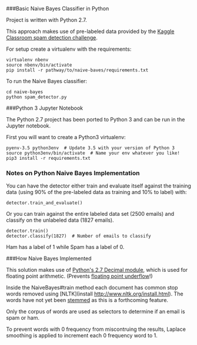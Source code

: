 ###Basic Naive Bayes Classifier in Python

Project is written with Python 2.7.

This approach makes use of pre-labeled data provided by the [Kaggle Classroom spam detection challenge](https://inclass.kaggle.com/c/adcg-ss14-challenge-02-spam-mails-detection/data).

For setup create a virtualenv with the requirements:

```
virtualenv nbenv
source nbenv/bin/activate
pip install -r pathway/to/naive-baves/requirements.txt
```

To run the Naive Bayes classifier: 

```
cd naive-bayes
python spam_detector.py
```
###Python 3 Jupyter Notebook

The Python 2.7 project has been ported to Python 3 and can be run in the Jupyter notebook.

First you will want to create a Python3 virtualenv:

```
pyenv-3.5 python3env  # Update 3.5 with your version of Python 3
source python3env/bin/activate  # Name your env whatever you like!
pip3 install -r requirements.txt 
``` 
### Notes on Python Naive Bayes Implementation

You can have the detector either train and evaluate itself against the training data (using 90% of the pre-labeled data as training and 10% to label) with: 

```
detector.train_and_evaluate()
```

Or you can train against the entire labeled data set (2500 emails) and classify on the unlabeled data (1827 emails).

```
detector.train()
detector.classify(1827)  # Number of emails to classify
```

Ham has a label of 1 while Spam has a label of 0.

###How Naive Bayes Implemented

This solution makes use of [Python's 2.7 Decimal module](https://docs.python.org/2/library/decimal.html), which is used for floating point arithmetic. (Prevents [floating point underflow](http://nlp.stanford.edu/IR-book/html/htmledition/naive-bayes-text-classification-1.html)!)

Inside the NaiveBayes#train method each document has common stop words removed using [NLTK](install http://www.nltk.org/install.html). The words have not yet been [stemmed](http://stackoverflow.com/questions/24647400/what-is-the-best-stemming-method-in-python) as this is a forthcoming feature.

Only the corpus of words are used as selectors to determine if an email is spam or ham. 

To prevent words with 0 frequency from miscontruing the results, Laplace smoothing is applied to increment each 0 frequency word to 1.

